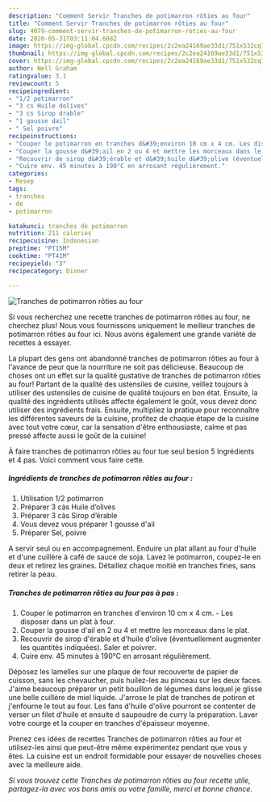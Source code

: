 ```yaml
---
description: "Comment Servir Tranches de potimarron rôties au four"
title: "Comment Servir Tranches de potimarron rôties au four"
slug: 4079-comment-servir-tranches-de-potimarron-roties-au-four
date: 2020-05-31T03:11:04.608Z
image: https://img-global.cpcdn.com/recipes/2c2ea24169ae33d1/751x532cq70/tranches-de-potimarron-roties-au-four-photo-principale-de-la-recette.jpg
thumbnail: https://img-global.cpcdn.com/recipes/2c2ea24169ae33d1/751x532cq70/tranches-de-potimarron-roties-au-four-photo-principale-de-la-recette.jpg
cover: https://img-global.cpcdn.com/recipes/2c2ea24169ae33d1/751x532cq70/tranches-de-potimarron-roties-au-four-photo-principale-de-la-recette.jpg
author: Nell Graham
ratingvalue: 3.1
reviewcount: 5
recipeingredient:
- "1/2 potimarron"
- "3 cs Huile dolives"
- "3 cs Sirop drable"
- "1 gousse dail"
- " Sel poivre"
recipeinstructions:
- "Couper le potimarron en tranches d&#39;environ 10 cm x 4 cm. Les disposer dans un plat à four."
- "Couper la gousse d&#39;ail en 2 ou 4 et mettre les morceaux dans le plat."
- "Recouvrir de sirop d&#39;érable et d&#39;huile d&#39;olive (éventuellement augmenter les quantités indiquées). Saler et poivrer."
- "Cuire env. 45 minutes à 190°C en arrosant régulièrement."
categories:
- Resep
tags:
- tranches
- de
- potimarron

katakunci: tranches de potimarron 
nutrition: 211 calories
recipecuisine: Indonesian
preptime: "PT15M"
cooktime: "PT41M"
recipeyield: "3"
recipecategory: Dinner

---
```



![Tranches de potimarron rôties au four](https://img-global.cpcdn.com/recipes/2c2ea24169ae33d1/751x532cq70/tranches-de-potimarron-roties-au-four-photo-principale-de-la-recette.jpg)

Si vous recherchez une recette tranches de potimarron rôties au four, ne cherchez plus! Nous vous fournissons uniquement le meilleur tranches de potimarron rôties au four ici. Nous avons également une grande variété de recettes à essayer.

La plupart des gens ont abandonné tranches de potimarron rôties au four à l'avance de peur que la nourriture ne soit pas délicieuse. Beaucoup de choses ont un effet sur la qualité gustative de tranches de potimarron rôties au four! Partant de la qualité des ustensiles de cuisine, veillez toujours à utiliser des ustensiles de cuisine de qualité toujours en bon état. Ensuite, la qualité des ingrédients utilisés affecte également le goût, vous devez donc utiliser des ingrédients frais. Ensuite, multipliez la pratique pour reconnaître les différentes saveurs de la cuisine, profitez de chaque étape de la cuisine avec tout votre cœur, car la sensation d'être enthousiaste, calme et pas pressé affecte aussi le goût de la cuisine!

<!--inarticleads1-->

À faire tranches de potimarron rôties au four tue seul besion 5 Ingrédients et 4 pas. Voici comment vous faire cette.

##### Ingrédients de tranches de potimarron rôties au four :

1. Utilisation 1/2 potimarron
1. Préparer 3 càs Huile d’olives
1. Préparer 3 càs Sirop d’érable
1. Vous devez vous préparer 1 gousse d&#39;ail
1. Préparer  Sel, poivre


A servir seul ou en accompagnement. Enduire un plat allant au four d&#39;huile et d&#39;une cuillère à café de sauce de soja. Lavez le potimarron, coupez-le en deux et retirez les graines. Détaillez chaque moitié en tranches fines, sans retirer la peau. 

<!--inarticleads2-->

##### Tranches de potimarron rôties au four pas à pas :

1. Couper le potimarron en tranches d&#39;environ 10 cm x 4 cm. - Les disposer dans un plat à four.
1. Couper la gousse d&#39;ail en 2 ou 4 et mettre les morceaux dans le plat.
1. Recouvrir de sirop d&#39;érable et d&#39;huile d&#39;olive (éventuellement augmenter les quantités indiquées). Saler et poivrer.
1. Cuire env. 45 minutes à 190°C en arrosant régulièrement.


Déposez les lamelles sur une plaque de four recouverte de papier de cuisson, sans les chevaucher, puis huilez-les au pinceau sur les deux faces. J&#39;aime beaucoup préparer un petit bouillon de légumes dans lequel je glisse une belle cuillère de miel liquide. J&#39;arrose le plat de tranches de potiron et j&#39;enfourne le tout au four. Les fans d&#39;huile d&#39;olive pourront se contenter de verser un filet d&#39;huile et ensuite d saupoudre de curry la préparation. Laver votre courge et la couper en tranches d&#39;épaisseur moyenne. 

<!--inarticleads1-->

<p>
Prenez ces idées de recettes Tranches de potimarron rôties au four et utilisez-les ainsi que peut-être même expérimentez pendant que vous y êtes. La cuisine est un endroit formidable pour essayer de nouvelles choses avec la meilleure aide.
</p>

<p>
<i>Si vous trouvez cette Tranches de potimarron rôties au four recette utile, partagez-la avec vos bons amis ou votre famille, merci et bonne chance.</i>
</p>
